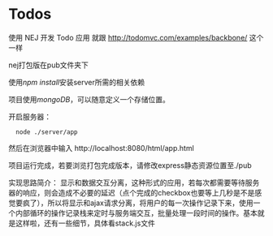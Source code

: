 # Todos 
使用 NEJ 开发 Todo 应用
就跟 http://todomvc.com/examples/backbone/ 这个一样

nej打包版在pub文件夹下

使用<em>npm install</em>安装server所需的相关依赖

项目使用<i>mongoDB</i>，可以随意定义一个存储位置。

开启服务器：
```linux
  node ./server/app 
```
然后在浏览器中输入 http://localhost:8080/html/app.html 

项目运行完成，若要浏览打包完成版本，请修改express静态资源位置至./pub

实现思路简介：
显示和数据交互分离，这种形式的应用，若每次都需要等待服务器的响应，则会造成不必要的延迟（点个完成的checkbox也要等上几秒是不是感觉要疯了），所以将显示和ajax请求分离，将用户的每一次操作记录下来，使用一个内部循环的操作记录栈来定时与服务端交互，批量处理一段时间的操作。基本就是这样啦，还有一些细节，具体看stack.js文件
